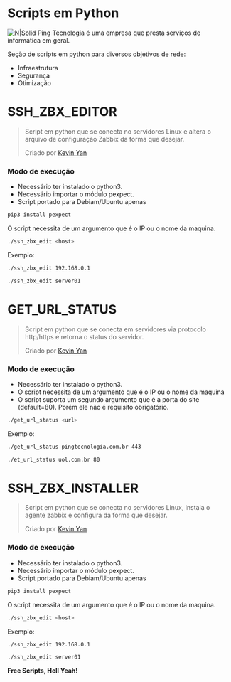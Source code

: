 # Scripts em Python

[![N|Solid](https://static.wixstatic.com/media/a98016_4e23d2aaa99f4712b2fa123f3ef8601f~mv2.png/v1/fill/w_90,h_90,al_c,q_85,usm_0.66_1.00_0.01/__-2.webp)](https://pingtecnologia.com.br/servicos)
Ping Tecnologia é uma empresa que presta serviços de informática em geral.

Seção de scripts em python para diversos objetivos de rede:

  - Infraestrutura
  - Segurança
  - Otimização

# SSH_ZBX_EDITOR

> Script em python que se conecta no servidores Linux e altera
> o arquivo de configuração Zabbix da forma que desejar.
>
> Criado por [Kevin Yan](https://www.pingtecnologia.com.br/quem-somos)

### Modo de execução

- Necessário ter instalado o python3.
- Necessário importar o módulo pexpect.
- Script portado para Debiam/Ubuntu apenas
```sh
pip3 install pexpect
```

O script necessita de um argumento que é o IP ou o nome da maquina.

```sh
./ssh_zbx_edit <host>
```

Exemplo:

```sh
./ssh_zbx_edit 192.168.0.1
```
```sh
./ssh_zbx_edit server01
```

# GET_URL_STATUS

> Script em python que se conecta em servidores via protocolo http/https
> e retorna o status do servidor.
>
> Criado por [Kevin Yan](https://www.pingtecnologia.com.br/quem-somos)

### Modo de execução

- Necessário ter instalado o python3.
- O script necessita de um argumento que é o IP ou o nome da maquina
- O script suporta um segundo argumento que é a porta do site (default=80). Porém ele não é requisito obrigatório.

```sh
./get_url_status <url>
```

Exemplo:

```sh
./get_url_status pingtecnologia.com.br 443
```
```sh
./et_url_status uol.com.br 80
```

# SSH_ZBX_INSTALLER

> Script em python que se conecta no servidores Linux,
> instala o agente zabbix e configura da forma que desejar.
>
> Criado por [Kevin Yan](https://www.pingtecnologia.com.br/quem-somos)

### Modo de execução

- Necessário ter instalado o python3.
- Necessário importar o módulo pexpect.
- Script portado para Debiam/Ubuntu apenas
```sh
pip3 install pexpect
```

O script necessita de um argumento que é o IP ou o nome da maquina.

```sh
./ssh_zbx_edit <host>
```

Exemplo:

```sh
./ssh_zbx_edit 192.168.0.1
```
```sh
./ssh_zbx_edit server01
```


**Free Scripts, Hell Yeah!**


